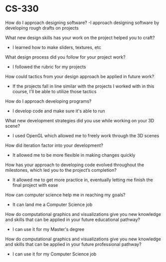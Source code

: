 # CS-330

How do I approach designing software?
-I approach designing software by developing rough drafts on projects

What new design skills has your work on the project helped you to craft?
- I learned how to make sliders, textures, etc

What design process did you follow for your project work?
- I followed the rubric for my projects

How could tactics from your design approach be applied in future work?
- If the projects fall in line similar with the projects I worked with in this course, I'll be able to utilize those tactics

How do I approach developing programs?
- I develop code and make sure it's able to run

What new development strategies did you use while working on your 3D scene?
- I used OpenGL which allowed me to freely work through the 3D scenes

How did iteration factor into your development?
- It allowed me to be more flexible in making changes quickly

How has your approach to developing code evolved throughout the milestones, which led you to the project’s completion?
- It allowed me to get more practice in, eventually letting me finish the final project with ease

How can computer science help me in reaching my goals?
- It can land me a Computer Science job

How do computational graphics and visualizations give you new knowledge and skills that can be applied in your future educational pathway?
- I can use it for my Master's degree

How do computational graphics and visualizations give you new knowledge and skills that can be applied in your future professional pathway?
- I can use it for my Computer Science job

